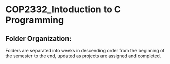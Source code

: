 # COP2332_Intoduction to C Programming
 
## Folder Organization:
Folders are separated into weeks in descending order from the beginning of the semester to the end, updated as projects are assigned and completed. 
